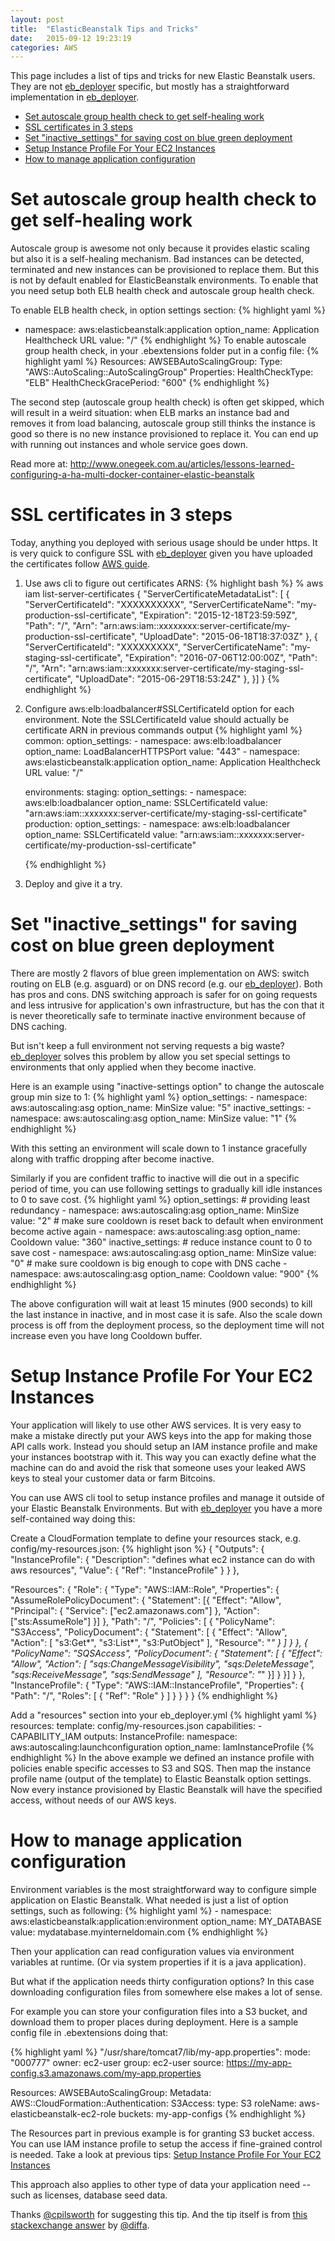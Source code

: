 ```yaml
---
layout: post
title:  "ElasticBeanstalk Tips and Tricks"
date:   2015-09-12 19:23:19
categories: AWS
---
```

This page includes a list of tips and tricks for new Elastic Beanstalk users. They are not [eb_deployer](https://github.com/ThoughtWorksStudios/eb_deployer) specific, but mostly has a straightforward implementation in [eb_deployer](https://github.com/ThoughtWorksStudios/eb_deployer).

* [Set autoscale group health check to get self-healing work](#set-autoscale-group-health-check-to-get-self-healing-work)
* [SSL certificates in 3 steps](#ssl-certificates-in-3-steps)
* [Set "inactive_settings" for saving cost on blue green deployment](#set-inactive_settings-for-saving-cost-on-blue-green-deployment)
* [Setup Instance Profile For Your EC2 Instances](#setup-instance-profile-for-your-ec2-instances)
* [How to manage application configuration](#how-to-manage-application-configuration)


Set autoscale group health check to get self-healing work
=====
Autoscale group is awesome not only because it provides elastic scaling but also it is a self-healing mechanism. Bad instances can be detected, terminated and new instances can be provisioned to replace them. But this is not by default enabled for ElasticBeanstalk environments. To enable that you need setup both ELB health check and autoscale group health check.

To enable ELB health check, in option settings section:
{% highlight yaml %}
  - namespace: aws:elasticbeanstalk:application
    option_name: Application Healthcheck URL
    value: "/"
{% endhighlight %}
To enable autoscale group health check, in your .ebextensions folder put in a config file:
{% highlight yaml %}
 Resources:
   AWSEBAutoScalingGroup:
     Type: "AWS::AutoScaling::AutoScalingGroup"
     Properties:
       HealthCheckType: "ELB"
       HealthCheckGracePeriod: "600"
{% endhighlight %}

The second step (autoscale group health check) is often get skipped, which will result in a weird situation: when ELB marks an instance bad and removes it from load balancing, autoscale group still thinks the instance is good so there is no new instance provisioned to replace it. You can end up with running out instances and whole service goes down.

Read more at: http://www.onegeek.com.au/articles/lessons-learned-configuring-a-ha-multi-docker-container-elastic-beanstalk

SSL certificates in 3 steps
====
Today, anything you deployed with serious usage should be under https. It is very quick to configure SSL with [eb_deployer](https://github.com/ThoughtWorksStudios/eb_deployer) given you have uploaded the certificates follow [AWS guide](http://docs.aws.amazon.com/IAM/latest/UserGuide/ManagingServerCerts.html#UploadSignedCert).

1. Use aws cli to figure out certificates ARNS:
  {% highlight bash %}
    % aws iam list-server-certificates
    {
        "ServerCertificateMetadataList": [
            {
                "ServerCertificateId": "XXXXXXXXXX",
                "ServerCertificateName": "my-production-ssl-certificate",
                "Expiration": "2015-12-18T23:59:59Z",
                "Path": "/",
                "Arn": "arn:aws:iam::xxxxxxxx:server-certificate/my-production-ssl-certificate",
                "UploadDate": "2015-06-18T18:37:03Z"
            },
            {
                "ServerCertificateId": "XXXXXXXXX",
                "ServerCertificateName": "my-staging-ssl-certificate",
                "Expiration": "2016-07-06T12:00:00Z",
                "Path": "/",
                "Arn": "arn:aws:iam::xxxxxxx:server-certificate/my-staging-ssl-certificate",
                "UploadDate": "2015-06-29T18:53:24Z"
            },
       }]
    }
    {% endhighlight %}

1. Configure aws:elb:loadbalancer#SSLCertificateId option for each environment. Note the SSLCertificateId value should actually be certificate ARN in previous commands output
    {% highlight yaml %}
    common:
      option_settings:
        - namespace: aws:elb:loadbalancer
          option_name: LoadBalancerHTTPSPort
          value: "443"
        - namespace: aws:elasticbeanstalk:application
          option_name: Application Healthcheck URL
          value: "/"

    environments:
      staging:
        option_settings:
          - namespace: aws:elb:loadbalancer
            option_name: SSLCertificateId
            value: "arn:aws:iam::xxxxxxx:server-certificate/my-staging-ssl-certificate"
     production:
        option_settings:
          - namespace: aws:elb:loadbalancer
            option_name: SSLCertificateId
            value: "arn:aws:iam::xxxxxxx:server-certificate/my-production-ssl-certificate"

    {% endhighlight %}

1. Deploy and give it a try.

Set "inactive_settings" for saving cost on blue green deployment
====
There are mostly 2 flavors of blue green implementation on AWS: switch routing on ELB (e.g. asguard) or on DNS record (e.g. our [eb_deployer](https://github.com/ThoughtWorksStudios/eb_deployer)). Both has pros and cons. DNS switching approach is safer for on going requests and less intrusive for application's own infrastructure, but has the con that it is never theoretically safe to terminate inactive environment because of DNS caching.

But isn't keep a full environment not serving requests a big waste? [eb_deployer](https://github.com/ThoughtWorksStudios/eb_deployer) solves this problem by allow you set special settings to environments that only applied when they become inactive.

Here is an example using "inactive-settings option" to change the autoscale group min size to 1:
{% highlight yaml %}
    option_settings:
      - namespace: aws:autoscaling:asg
        option_name: MinSize
        value: "5"
    inactive_settings:
      - namespace: aws:autoscaling:asg
        option_name: MinSize
        value: "1"
{% endhighlight %}

With this setting an environment will scale down to 1 instance gracefully along with traffic dropping after become inactive.

Similarly if you are confident traffic to inactive will die out in a specific period of time, you can use following settings to gradually kill idle instances to 0 to save cost.
{% highlight yaml %}
    option_settings:
      # providing least redundancy
      - namespace: aws:autoscaling:asg
        option_name: MinSize
        value: "2"
      # make sure cooldown is reset back to default when environment become active again
      - namespace: aws:autoscaling:asg
        option_name: Cooldown
        value: "360"
    inactive_settings:
      # reduce instance count to 0 to save cost
      - namespace: aws:autoscaling:asg
        option_name: MinSize
        value: "0"
      # make sure cooldown is big enough to cope with DNS cache
      - namespace: aws:autoscaling:asg
        option_name: Cooldown
        value: "900"
{% endhighlight %}

The above configuration will wait at least 15 minutes (900 seconds) to kill the last instance in inactive, and in most case it is safe. Also the scale down process is off from the deployment process, so the deployment time will not increase even you have long Cooldown buffer.

Setup Instance Profile For Your EC2 Instances
====
Your application will likely to use other AWS services. It is very easy to make a mistake directly put your AWS keys into the app for making those API calls work. Instead you should setup an IAM instance profile and make your instances bootstrap with it. This way you can exactly define what the machine can do and avoid the risk that someone uses your leaked AWS keys to steal your customer data or farm Bitcoins.

You can use AWS cli tool to setup instance profiles and manage it outside of your Elastic Beanstalk Environments. But with [eb_deployer](https://github.com/ThoughtWorksStudios/eb_deployer) you have a more self-contained way doing this:

Create a CloudFormation template to define your resources stack, e.g. config/my-resources.json:
{% highlight json %}
{
  "Outputs": {
    "InstanceProfile": {
      "Description": "defines what ec2 instance can do with aws resources",
      "Value": { "Ref":  "InstanceProfile" }
    }
  },

  "Resources": {
    "Role": {
      "Type": "AWS::IAM::Role",
      "Properties": {
        "AssumeRolePolicyDocument": {
          "Statement": [{
            "Effect": "Allow",
            "Principal": {
              "Service": ["ec2.amazonaws.com"]
            },
            "Action": ["sts:AssumeRole"]
          }]
        },
        "Path": "/",
        "Policies": [ {
          "PolicyName": "S3Access",
          "PolicyDocument": {
            "Statement": [
              {
                "Effect": "Allow",
                "Action": [
                  "s3:Get*",
                  "s3:List*",
                  "s3:PutObject"
                ],
                "Resource": "*"
              }
            ]
          }
        }, {
          "PolicyName": "SQSAccess",
          "PolicyDocument": {
            "Statement": [ {
              "Effect": "Allow",
              "Action": [
                "sqs:ChangeMessageVisibility",
                "sqs:DeleteMessage",
                "sqs:ReceiveMessage",
                "sqs:SendMessage"
              ],
              "Resource": "*"
            }]
          }
        }]
      }
    },
    "InstanceProfile": {
      "Type": "AWS::IAM::InstanceProfile",
      "Properties": {
        "Path": "/",
        "Roles": [ { "Ref": "Role" } ]
      }
    }
  }
}
{% endhighlight %}

Add a "resources" section into your eb_deployer.yml
{% highlight yaml %}
  resources:
    template: config/my-resources.json
    capabilities:
      - CAPABILITY_IAM
    outputs:
      InstanceProfile:
        namespace: aws:autoscaling:launchconfiguration
        option_name: IamInstanceProfile
{% endhighlight %}
In the above example we defined an instance profile with policies enable specific accesses to S3 and SQS. Then map the instance profile name (output of the template) to Elastic Beanstalk option settings. Now every instance provisioned by Elastic Beanstalk will have the specified access, without needs of our AWS keys.

How to manage application configuration
======

Environment variables is the most straightforward way to configure simple application on Elastic Beanstalk. What needed is just a list of option settings, such as following:
{% highlight yaml %}
    - namespace: aws:elasticbeanstalk:application:environment
      option_name: MY_DATABASE
      value: mydatabase.myinterneldomain.com
{% endhighlight %}

Then your application can read configuration values via environment variables at runtime. (Or via system properties if it is a java application).

But what if the application needs thirty configuration options? In this case downloading configuration files from somewhere else makes a lot of sense.

For example you can store your configuration files into a S3 bucket, and download them to proper places during deployment. Here is a sample config file in .ebextensions doing that:

{% highlight yaml %}
"/usr/share/tomcat7/lib/my-app.properties":
    mode: "000777"
    owner: ec2-user
    group: ec2-user
    source: https://my-app-config.s3.amazonaws.com/my-app.properties

Resources:
  AWSEBAutoScalingGroup:
    Metadata:
      AWS::CloudFormation::Authentication:
        S3Access:
          type: S3
          roleName: aws-elasticbeanstalk-ec2-role
          buckets: my-app-configs
{% endhighlight %}

The Resources part in previous example is for granting S3 bucket access. You can use IAM instance profile to setup the access if fine-grained control is needed. Take a look at previous tips: [Setup Instance Profile For Your EC2 Instances](#setup-instance-profile-for-your-ec2-instances)

This approach also applies to other type of data your application need -- such as licenses, database seed data.

Thanks [@cpilsworth](https://twitter.com/cpilsworth) for suggesting this tip. And the tip itself is from  [this stackexchange answer](http://serverfault.com/questions/675217/getting-files-from-an-s3-bucket-using-iam-role-credentials/678032#678032) by [@diffa](http://serverfault.com/users/76266/diffa).
